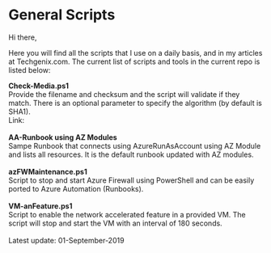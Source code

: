 # General Scripts
Hi there,

Here you will find all the scripts that I use on a daily basis, and in my articles at Techgenix.com. The current list of scripts and tools in the current repo is listed below:

  <b>Check-Media.ps1</b><br>
  Provide the filename and checksum and the script will validate if they match. There is an optional parameter to specify the algorithm (by default is SHA1).<br>
  Link: 
  <br><br>
  <b>AA-Runbook using AZ Modules</b><br>
  Sampe Runbook that connects using AzureRunAsAccount using AZ Module and lists all resources. It is the default runbook updated with AZ modules.
  <br><br>
  <b>azFWMaintenance.ps1</b><br>
  Script to stop and start Azure Firewall using PowerShell and can be easily ported to Azure Automation (Runbooks).
<br><br>
<b>VM-anFeature.ps1</b><br>
Script to enable the network accelerated feature in a provided VM. The script will stop and start the VM with an interval of 180 seconds.
<br><br>
Latest update: 01-September-2019

